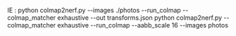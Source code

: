 IE : python colmap2nerf.py --images ./photos --run_colmap --colmap_matcher exhaustive --out transforms.json
python colmap2nerf.py --colmap_matcher exhaustive --run_colmap --aabb_scale 16 --images photos
